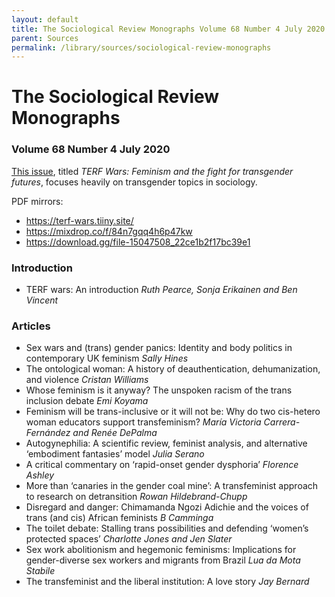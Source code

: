 ```yaml
---
layout: default
title: The Sociological Review Monographs Volume 68 Number 4 July 2020
parent: Sources
permalink: /library/sources/sociological-review-monographs
---
```


# The Sociological Review Monographs
### Volume 68 Number 4 July 2020

[This issue](https://journals.sagepub.com/toc/sora/68/4), titled _TERF Wars: Feminism and the
fight for transgender futures_, focuses heavily on transgender topics in sociology.

PDF mirrors:
* <https://terf-wars.tiiny.site/>
* <https://mixdrop.co/f/84n7gqq4h6p47kw>
* <https://download.gg/file-15047508_22ce1b2f17bc39e1>

### Introduction
* TERF wars: An introduction
  _Ruth Pearce, Sonja Erikainen and Ben Vincent_
### Articles
* Sex wars and (trans) gender panics: Identity and body politics in contemporary UK feminism
  _Sally Hines_
* The ontological woman: A history of deauthentication, dehumanization, and violence
  _Cristan Williams_
* Whose feminism is it anyway? The unspoken racism of the trans inclusion debate
  _Emi Koyama_
* Feminism will be trans-inclusive or it will not be: Why do two cis-hetero woman educators support transfeminism?
  _María Victoria Carrera-Fernández and Renée DePalma_
* Autogynephilia: A scientific review, feminist analysis, and alternative ‘embodiment fantasies’ model
  _Julia Serano_
* A critical commentary on ‘rapid-onset gender dysphoria’
  _Florence Ashley_
* More than ‘canaries in the gender coal mine’: A transfeminist approach to research on detransition
  _Rowan Hildebrand-Chupp_
* Disregard and danger: Chimamanda Ngozi Adichie and the voices of trans (and cis) African feminists
  _B Camminga_
* The toilet debate: Stalling trans possibilities and defending ‘women’s protected spaces’
  _Charlotte Jones and Jen Slater_
* Sex work abolitionism and hegemonic feminisms: Implications for gender-diverse sex workers and migrants from Brazil
  _Lua da Mota Stabile_
* The transfeminist and the liberal institution: A love story
  _Jay Bernard_
